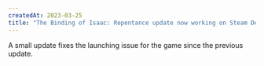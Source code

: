 ```yaml
---
createdAt: 2023-03-25
title: "The Binding of Isaac: Repentance update now working on Steam Deck"
---
```

A small update fixes the launching issue for the game since the previous update.